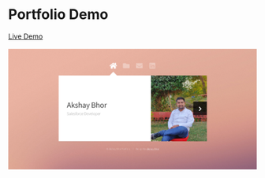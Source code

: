 # Portfolio Demo
<a href="https://akki4feb95.github.io/Portfolio-Demo/" target="_blank">Live Demo</a>
<br>
<br>
<img src="preview.png" alt="Demo">
